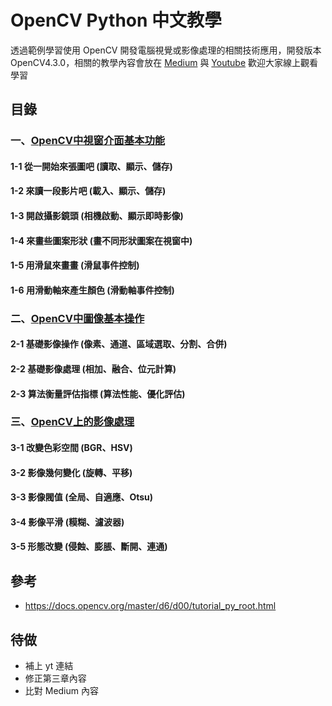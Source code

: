 # OpenCV Python 中文教學
透過範例學習使用 OpenCV 開發電腦視覺或影像處理的相關技術應用，開發版本OpenCV4.3.0，相關的教學內容會放在 [Medium](https://medium.com/@grady1006) 與 [Youtube]() 歡迎大家線上觀看學習

## 目錄
### 一、[OpenCV中視窗介面基本功能](https://github.com/grady1006/OpenCV-Python-Chinesse-Tutorials/tree/master/1_GUI_Features)

#### 1-1 從一開始來張圖吧 (讀取、顯示、儲存)
#### 1-2 來讀一段影片吧 (載入、顯示、儲存)
#### 1-3 開啟攝影鏡頭 (相機啟動、顯示即時影像)
#### 1-4 來畫些圖案形狀 (畫不同形狀圖案在視窗中)
#### 1-5 用滑鼠來畫畫 (滑鼠事件控制)
#### 1-6 用滑動軸來產生顏色 (滑動軸事件控制)

### 二、[OpenCV中圖像基本操作](https://github.com/grady1006/OpenCV-Python-Chinesse-Tutorials/tree/master/2_Core_Operations)
#### 2-1 基礎影像操作 (像素、通道、區域選取、分割、合併)
#### 2-2 基礎影像處理 (相加、融合、位元計算)
#### 2-3 算法衡量評估指標 (算法性能、優化評估)

### 三、[OpenCV上的影像處理](https://github.com/grady1006/OpenCV-Python-Chinesse-Tutorials/tree/master/3_Image_Processing)
#### 3-1 改變色彩空間 (BGR、HSV)
#### 3-2 影像幾何變化 (旋轉、平移)
#### 3-3 影像閥值 (全局、自適應、Otsu)
#### 3-4 影像平滑 (糢糊、濾波器)
#### 3-5 形態改變 (侵蝕、膨脹、斷開、連通)
## 參考
* https://docs.opencv.org/master/d6/d00/tutorial_py_root.html

## 待做
- 補上 yt 連結
- 修正第三章內容
- 比對 Medium 內容
